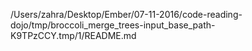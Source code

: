 /Users/zahra/Desktop/Ember/07-11-2016/code-reading-dojo/tmp/broccoli_merge_trees-input_base_path-K9TPzCCY.tmp/1/README.md